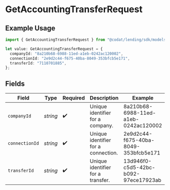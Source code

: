 # GetAccountingTransferRequest

## Example Usage

```typescript
import { GetAccountingTransferRequest } from "@codat/lending/sdk/models/operations";

let value: GetAccountingTransferRequest = {
  companyId: "8a210b68-6988-11ed-a1eb-0242ac120002",
  connectionId: "2e9d2c44-f675-40ba-8049-353bfcb5e171",
  transferId: "7110701885",
};
```

## Fields

| Field                                | Type                                 | Required                             | Description                          | Example                              |
| ------------------------------------ | ------------------------------------ | ------------------------------------ | ------------------------------------ | ------------------------------------ |
| `companyId`                          | *string*                             | :heavy_check_mark:                   | Unique identifier for a company.     | 8a210b68-6988-11ed-a1eb-0242ac120002 |
| `connectionId`                       | *string*                             | :heavy_check_mark:                   | Unique identifier for a connection.  | 2e9d2c44-f675-40ba-8049-353bfcb5e171 |
| `transferId`                         | *string*                             | :heavy_check_mark:                   | Unique identifier for a transfer.    | 13d946f0-c5d5-42bc-b092-97ece17923ab |